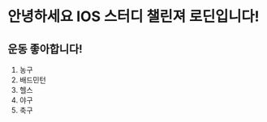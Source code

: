 안녕하세요 IOS 스터디 챌린져 로딘입니다!
========================================

## 운동 좋아합니다!
1. 농구
2. 배드민턴
3. 헬스
4. 야구
5. 축구
